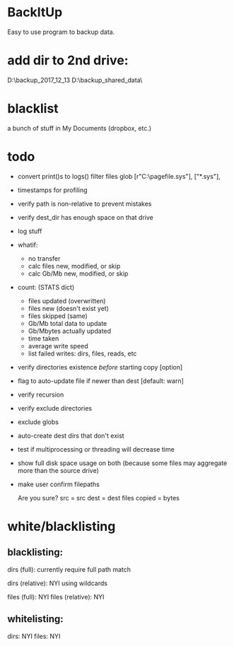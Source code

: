 # BackItUp

Easy to use program to backup data.

# add dir to 2nd drive:
D:\backup_2017_12_13
D:\backup_shared_data\

# blacklist
a bunch of stuff in My Documents (dropbox, etc.)

# todo
- convert print()s to logs()
filter files glob
    [r"C:\pagefile.sys"],
    ["*.sys"],

- timestamps for profiling

- verify path is non-relative to prevent mistakes
- verify dest_dir has enough space on that drive
- log stuff
- whatif:
    - no transfer
    - calc files new, modified, or skip
    - calc Gb/Mb new, modified, or skip

- count: (STATS dict)
    - files updated (overwritten)
    - files new (doesn't exist yet)
    - files skipped (same)
    - Gb/Mb total data to update
    - Gb/Mbytes actually updated
    - time taken
    - average write speed
    - list failed writes: dirs, files, reads, etc
- verify directories existence *before* starting copy [option]
- flag to auto-update file if newer than dest [default: warn]
- verify recursion
- verify exclude directories
- exclude globs
- auto-create dest dirs that don't exist
- test if multiprocessing or threading will decrease time
- show full disk space usage on both (because some files may aggregate more than the source drive)
- make user confirm filepaths

    Are you sure?
    src = src
    dest = dest
    files copied = bytes

# white/blacklisting

## blacklisting:

dirs (full):
    currently require full path match

dirs (relative):
    NYI using wildcards

files (full):
    NYI
files (relative):
    NYI

## whitelisting:

dirs:
    NYI
files:
    NYI